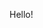 Hello!

<!---
armantopchu/armantopchu is a ✨ special ✨ repository because its `README.md` (this file) appears on your GitHub profile.
You can click the Preview link to take a look at your changes.
--->
